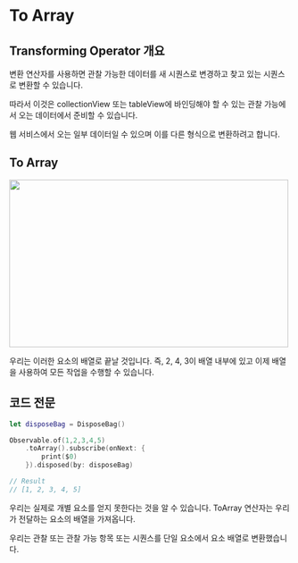# To Array

## Transforming Operator 개요
변환 연산자를 사용하면 관찰 가능한 데이터를 새 시퀀스로 변경하고 찾고 있는 시퀀스로 변환할 수 있습니다.

따라서 이것은 collectionView 또는 tableView에 바인딩해야 할 수 있는 관찰 가능에서 오는 데이터에서 준비할 수 있습니다.

웹 서비스에서 오는 일부 데이터일 수 있으며 이를 다른 형식으로 변환하려고 합니다.

## To Array
<img src="https://user-images.githubusercontent.com/92699723/197944830-cea8190c-d196-4642-986b-25928797fe01.png" width="500" height="300">

우리는 이러한 요소의 배열로 끝날 것입니다. 즉, 2, 4, 3이 배열 내부에 있고 이제 배열을 사용하여 모든 작업을 수행할 수 있습니다.

## 코드 전문
```Swift
let disposeBag = DisposeBag()

Observable.of(1,2,3,4,5)
    .toArray().subscribe(onNext: {
        print($0)
    }).disposed(by: disposeBag)

// Result
// [1, 2, 3, 4, 5]
```
우리는 실제로 개별 요소를 얻지 못한다는 것을 알 수 있습니다. ToArray 연산자는 우리가 전달하는 요소의 배열을 가져옵니다.

우리는 관찰 또는 관찰 가능 항목 또는 시퀀스를 단일 요소에서 요소 배열로 변환했습니다.